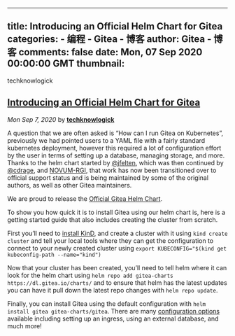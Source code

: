 
---
title: Introducing an Official Helm Chart for Gitea
categories: 
    - 编程
    - Gitea - 博客
author: Gitea - 博客
comments: false
date: Mon, 07 Sep 2020 00:00:00 GMT
thumbnail: 
---

<div>   
<p> techknowlogick</p>
<h2>
<a href="https://blog.gitea.io/2020/09/introducing-an-official-helm-chart-for-gitea/">
Introducing an Official Helm Chart for Gitea
</a>
</h2>
<p>
<i>Mon Sep 7, 2020</i>
by
<b>
<a href="https://github.com/techknowlogick">
techknowlogick
</a>
</b>
</p>

<p>A question that we are often asked is “How can I run Gitea on Kubernetes”, previously we had pointed users to a YAML file with a fairly standard kubernetes deployment, however this required a lot of configuration effort by the user in terms of setting up a database, managing storage, and more. Thanks to the helm chart started by <a href="https://github.com/jfelten">@jfelten</a>, which was then continued by <a href="https://github.com/cdrage">@cdrage</a>, and <a href="https://github.com/novumrgi">NOVUM-RGI</a>, that work has now been transitioned over to official support status and is being maintained by some of the original authors, as well as other Gitea maintainers.</p>
<p>We are proud to release the <a href="https://gitea.com/gitea/helm-chart/">Official Gitea Helm Chart</a>.</p>
<p>To show you how quick it is to install Gitea using our helm chart is, here is a getting started guide that also includes creating the cluster from scratch.</p>
<p>First you’ll need to <a href="https://github.com/kubernetes-sigs/kind#installation-and-usage">install KinD</a>, and create a cluster with it using <code>kind create cluster</code> and tell your local tools where they can get the configuration to connect to your newly created cluster using <code>export KUBECONFIG="$(kind get kubeconfig-path --name="kind")</code></p>
<p>Now that your cluster has been created, you’ll need to tell helm where it can look for the helm chart using <code>helm repo add gitea-charts https://dl.gitea.io/charts/</code> and to ensure that helm has the latest updates you can have it pull down the latest repo changes with <code>helm repo update</code>.</p>
<p>Finally, you can install Gitea using the default configuration with <code>helm install gitea gitea-charts/gitea</code>. There are many <a href="https://gitea.com/gitea/helm-chart/#configuration">configuration options</a> available including setting up an ingress, using an external database, and much more!</p>





  
</div>
            